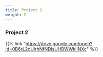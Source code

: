 ```yaml
---
title: Project 2
weight: 2
---
```

### Project 2

{{% link "https://drive.google.com/open?id=0B6rL2dUirhNfNDlsUHBWWklINXc" %}}
